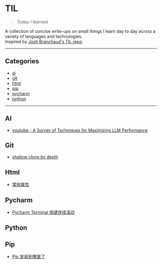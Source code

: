 # TIL

> Today I learned

A collection of concise write-ups on small things I learn day to day across a variety of languages and technologies.  
Inspired by [Josh Branchaud's TIL repo][jb].


---

## Categories

- [ai](#ai)
- [git](#git)
- [html](#html)
- [pip](#pip)
- [pycharm](#pycharm)
- [python](#python)

---

## AI

- [youtube - A Survey of Techniques for Maximizing LLM Performance](ai/youtube-A-Survey-of-Techniques-for-Maximizing-LLM-Performance.md)

## Git

- [shallow clone by depth](git/shallow-clone-by-depth.md)


## Html

- [常规属性](html/常规属性.md)

## Pycharm

- [Pycharm Terminal 按键连续滚动](pycharm/pycharm-terminal-按键连续滚动.md)

## Python


## Pip

- [Pip 安装到哪里了](pip/pip-安装到哪里了.md)


[jb]: https://github.com/jbranchaud/til
